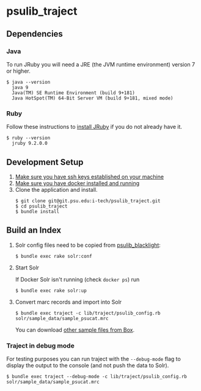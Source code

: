 # psulib_traject
## Dependencies
### Java
To run JRuby you will need a JRE (the JVM runtime environment) version 7 or higher.
```
$ java --version
  java 9
  Java(TM) SE Runtime Environment (build 9+181)
  Java HotSpot(TM) 64-Bit Server VM (build 9+181, mixed mode)
```

### Ruby
Follow these instructions to [install JRuby](https://github.com/psu-libraries/psulib_traject/wiki/Install-JRuby) if you do not already have it.
```
$ ruby --version
  jruby 9.2.0.0
```

## Development Setup

1.  [Make sure you have ssh keys established on your machine](https://help.github.com/articles/generating-a-new-ssh-key-and-adding-it-to-the-ssh-agent/#generating-a-new-ssh-key)
1.  [Make sure you have docker installed and running](https://docs.docker.com/install/)
1.  Clone the application and install.
    ``` 
    $ git clone git@git.psu.edu:i-tech/psulib_traject.git
    $ cd psulib_traject
    $ bundle install
    ```
   
## Build an Index

1. Solr config files need to be copied from [psulib_blacklight](https://github.com/psu-libraries/psulib_blacklight/tree/master/solr/conf):
    
    ```
    $ bundle exec rake solr:conf
    ```
   
1. Start Solr

    If Docker Solr isn't running (check `docker ps`) run

    ```
    $ bundle exec rake solr:up
    ```
    
1. Convert marc records and import into Solr

   ```
   $ bundle exec traject -c lib/traject/psulib_config.rb solr/sample_data/sample_psucat.mrc 
   ```
   
   You can download [other sample files from Box](https://psu.app.box.com/folder/53004724072).
   
### Traject in debug mode

For testing purposes you can run traject with the `--debug-mode` flag to
display the output to the console (and not push the data to Solr).

```
$ bundle exec traject --debug-mode -c lib/traject/psulib_config.rb solr/sample_data/sample_psucat.mrc
```
